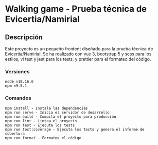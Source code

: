 # Walking game - Prueba técnica de Evicertia/Namirial

## Descripción

Este proyecto es un pequeño frontent diseñado para la prueba técnica de Evicertia/Namirial.
Se ha realizado con vue 3, bootstrap 5 y scss para los estilos, vi test y jest para los tests, y prettier para el formateo del código.

### Versiones

```
node v18.16.0
npm v9.5.1
```

### Comandos

```
npm install - Instala las dependencias
npm run serve - Inicia el servidor de desarrollo
npm run build - Compila el proyecto para producción
npm run lint - Lintea el proyecto
npm run test - Ejecuta los tests
npm run test:coverage - Ejecuta los tests y genera el informe de cobertura
npm run format - Formatea el código
```
